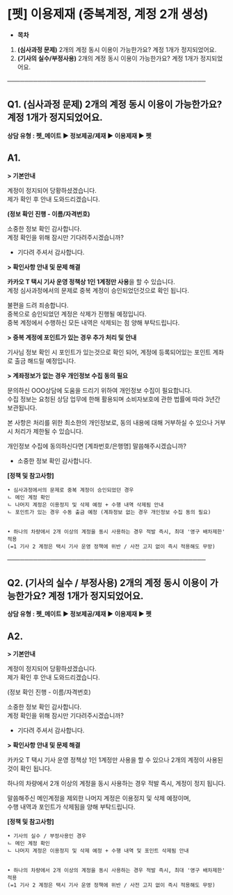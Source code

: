 # [펫] 이용제재 (중복계정, 계정 2개 생성)

* **목차**

1. **(심사과정 문제)** 2개의 계정 동시 이용이 가능한가요? 계정 1개가 정지되었어요.
2. **(기사의 실수/부정사용)** 2개의 계정 동시 이용이 가능한가요? 계정 1개가 정지되었어요.

──────────────────────────────────────────────

**Q1. (심사과정 문제)** **2개의 계정 동시 이용이 가능한가요?** **계정 1개가 정지되었어요.**
-------------------------------------------------------------

**상담 유형 : 펫\_메이트 ▶ 정보제공/제재 ▶ 이용제재 ▶ 펫**

**A1.**
-------

**> 기본안내**

계정이 정지되어 당황하셨겠습니다.   
제가 확인 후 안내 도와드리겠습니다.  
  
**(정보 확인 진행 - 이름/자격번호)**  
  
소중한 정보 확인 감사합니다.  
계정 확인을 위해 잠시만 기다려주시겠습니까?   
+ 기다려 주셔서 감사합니다.

**> 확인사항 안내 및 문제 해결**

**카카오 T 택시 기사 운영 정책상 1인 1계정만 사용**을 할 수 있습니다.   
계정 심사과정에서의 문제로 중복 계정이 승인되었던것으로 확인 됩니다.  
  
불편을 드려 죄송합니다.  
중복으로 승인되었던 계정은 삭제가 진행될 예정입니다.  
중복 계정에서 수행하신 모든 내역은 삭제되는 점 양해 부탁드립니다.

**> 중복 계정에 포인트가 있는 경우 추가 처리 및 안내**

기사님 정보 확인 시 포인트가 있는것으로 확인 되어, 계정에 등록되어있는 포인트 계좌로 출금 해드릴 예정입니다.

**> 계좌정보가 없는 경우 개인정보 수집 동의 필요**

문의하신 OOO상담에 도움을 드리기 위하여 개인정보 수집이 필요합니다.  
수집 정보는 요청된 상담 업무에 한해 활용되며 소비자보호에 관한 법률에 따라 3년간 보관됩니다.

본 사항은 처리를 위한 최소한의 개인정보로, 동의 내용에 대해 거부하실 수 있으나 거부 시 처리가 제한될 수 있습니다.

개인정보 수집에 동의하신다면 [계좌번호/은행명] 말씀해주시겠습니까?  
  
+ 소중한 정보 확인 감사합니다.

**[정책 및 참고사항]**

```
• 심사과정에서의 문제로 중복 계정이 승인되었던 경우  
ㄴ 메인 계정 확인  
ㄴ 나머지 계정은 이용정지 및 삭제 예정 + 수행 내역 삭제됨 안내  
ㄴ 포인트가 있는 경우 수동 출금 예정 (계좌정보 없는 경우 개인정보 수집 동의 필요)  
  
  
• 하나의 차량에서 2개 이상의 계정을 동시 사용하는 경우 적발 즉시, 최대 '영구 배차제한' 적용  
(=1 기사 2 계정은 택시 기사 운영 정책에 위반 / 사전 고지 없이 즉시 적용해도 무방) 
```

──────────────────────────────────────────────

**Q2. (기사의 실수 / 부정사용)** **2개의 계정 동시 이용이 가능한가요?** **계정 1개가 정지되었어요.**
-------------------------------------------------------------------

**상담 유형 : 펫\_메이트 ▶ 정보제공/제재 ▶ 이용제재 ▶ 펫**

**A2.**
-------

**> 기본안내**

계정이 정지되어 당황하셨겠습니다.   
제가 확인 후 안내 도와드리겠습니다.  
  
(정보 확인 진행 - 이름/자격번호)  
  
소중한 정보 확인 감사합니다.  
계정 확인을 위해 잠시만 기다려주시겠습니까?  
+ 기다려 주셔서 감사합니다.

**> 확인사항 안내 및 문제 해결**

카카오 T 택시 기사 운영 정책상 1인 1계정만 사용을 할 수 있으나 2개의 계정이 사용된것이 확인 됩니다.

하나의 차량에서 2개 이상의 계정을 동시 사용하는 경우 적발 즉시, 계정이 정지 됩니다.

말씀해주신 메인계정을 제외한 나머지 계정은 이용정지 및 삭제 예정이며,   
수행 내역과 포인트가 삭제됨을 양해 부탁드립니다.

**[정책 및 참고사항]**

```
• 기사의 실수 / 부정사용인 경우  
ㄴ 메인 계정 확인  
ㄴ 나머지 계정은 이용정지 및 삭제 예정 + 수행 내역 및 포인트 삭제됨 안내  
  
  
• 하나의 차량에서 2개 이상의 계정을 동시 사용하는 경우 적발 즉시, 최대 '영구 배차제한' 적용  
(=1 기사 2 계정은 택시 기사 운영 정책에 위반 / 사전 고지 없이 즉시 적용해도 무방) 
```